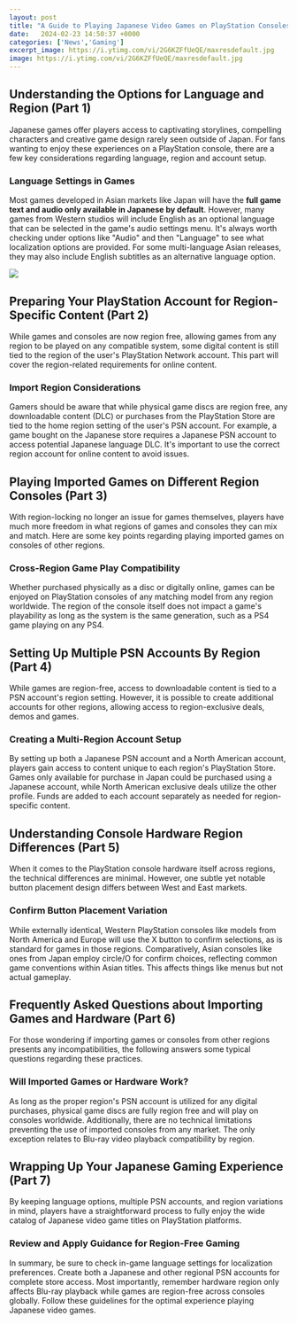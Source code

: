 ```yaml
---
layout: post
title: "A Guide to Playing Japanese Video Games on PlayStation Consoles"
date:   2024-02-23 14:50:37 +0000
categories: ['News','Gaming']
excerpt_image: https://i.ytimg.com/vi/2G6KZFfUeQE/maxresdefault.jpg
image: https://i.ytimg.com/vi/2G6KZFfUeQE/maxresdefault.jpg
---
```


## Understanding the Options for Language and Region (Part 1)
Japanese games offer players access to captivating storylines, compelling characters and creative game design rarely seen outside of Japan. For fans wanting to enjoy these experiences on a PlayStation console, there are a few key considerations regarding language, region and account setup. 
### **Language Settings in Games**
Most games developed in Asian markets like Japan will have the **full game text and audio only available in Japanese by default**. However, many games from Western studios will include English as an optional language that can be selected in the game's audio settings menu. It's always worth checking under options like "Audio" and then "Language" to see what localization options are provided. For some multi-language Asian releases, they may also include English subtitles as an alternative language option.

![](https://i.ytimg.com/vi/2G6KZFfUeQE/maxresdefault.jpg)
## Preparing Your PlayStation Account for Region-Specific Content (Part 2)
While games and consoles are now region free, allowing games from any region to be played on any compatible system, some digital content is still tied to the region of the user's PlayStation Network account. This part will cover the region-related requirements for online content.
### **Import Region Considerations** 
Gamers should be aware that while physical game discs are region free, any downloadable content (DLC) or purchases from the PlayStation Store are tied to the home region setting of the user's PSN account. For example, a game bought on the Japanese store requires a Japanese PSN account to access potential Japanese language DLC. It's important to use the correct region account for online content to avoid issues.
## Playing Imported Games on Different Region Consoles (Part 3) 
With region-locking no longer an issue for games themselves, players have much more freedom in what regions of games and consoles they can mix and match. Here are some key points regarding playing imported games on consoles of other regions.
### **Cross-Region Game Play Compatibility**
Whether purchased physically as a disc or digitally online, games can be enjoyed on PlayStation consoles of any matching model from any region worldwide. The region of the console itself does not impact a game's playability as long as the system is the same generation, such as a PS4 game playing on any PS4.
## Setting Up Multiple PSN Accounts By Region (Part 4) 
While games are region-free, access to downloadable content is tied to a PSN account's region setting. However, it is possible to create additional accounts for other regions, allowing access to region-exclusive deals, demos and games. 
### **Creating a Multi-Region Account Setup**
By setting up both a Japanese PSN account and a North American account, players gain access to content unique to each region's PlayStation Store. Games only available for purchase in Japan could be purchased using a Japanese account, while North American exclusive deals utilize the other profile. Funds are added to each account separately as needed for region-specific content.
## Understanding Console Hardware Region Differences (Part 5) 
When it comes to the PlayStation console hardware itself across regions, the technical differences are minimal. However, one subtle yet notable button placement design differs between West and East markets.
### **Confirm Button Placement Variation** 
While externally identical, Western PlayStation consoles like models from North America and Europe will use the X button to confirm selections, as is standard for games in those regions. Comparatively, Asian consoles like ones from Japan employ circle/O for confirm choices, reflecting common game conventions within Asian titles. This affects things like menus but not actual gameplay.
## Frequently Asked Questions about Importing Games and Hardware (Part 6)  
For those wondering if importing games or consoles from other regions presents any incompatibilities, the following answers some typical questions regarding these practices.
### **Will Imported Games or Hardware Work?**
As long as the proper region's PSN account is utilized for any digital purchases, physical game discs are fully region free and will play on consoles worldwide. Additionally, there are no technical limitations preventing the use of imported consoles from any market. The only exception relates to Blu-ray video playback compatibility by region.
## Wrapping Up Your Japanese Gaming Experience (Part 7)  
By keeping language options, multiple PSN accounts, and region variations in mind, players have a straightforward process to fully enjoy the wide catalog of Japanese video game titles on PlayStation platforms. 
### **Review and Apply Guidance for Region-Free Gaming**
In summary, be sure to check in-game language settings for localization preferences. Create both a Japanese and other regional PSN accounts for complete store access. Most importantly, remember hardware region only affects Blu-ray playback while games are region-free across consoles globally. Follow these guidelines for the optimal experience playing Japanese video games.